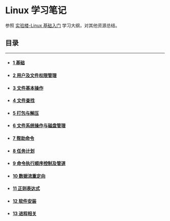 # Linux 学习笔记

参照 [实验楼-Linux 基础入门](https://www.shiyanlou.com/courses/1) 学习大纲，对其他资源总结。


## 目录

***

+ #### [1 基础](01基础.md)

+ #### [2 用户及文件权限管理](02用户及文件权限管理.md)

+ #### [3 文件基本操作](03文件基本操作.md)

+ #### [4 文件查找](04文件查找.md)

+ #### [5 打包与解压](05打包与解压.md)

+ #### [6 文件系统操作与磁盘管理](06文件系统操作与磁盘管理.md)

+ #### [7 帮助命令](07帮助命令.md)

+ #### [8 任务计划](08任务计划.md)

+ #### [9 命令执行顺序控制及管道](09命令执行顺序控制及管道.md)

+ #### [10 数据流重定向](10数据流重定向.md)

+ #### [11 正则表达式](11正则表达式.md)

+ #### [12 软件安装](12软件安装.md)

+ #### [13 进程相关](13进程相关.md)

